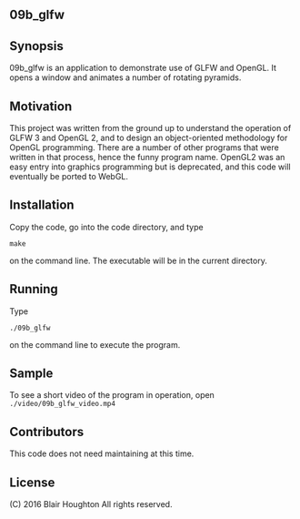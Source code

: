 ## 09b_glfw

## Synopsis

09b_glfw is an application to demonstrate use of GLFW and OpenGL.
It opens a window and animates a number of rotating pyramids.

## Motivation

This project was written from the ground up to understand the
operation of GLFW 3 and OpenGL 2, and to design an object-oriented
methodology for OpenGL programming. There are a number of other programs
that were written in that process, hence the funny program name. OpenGL2 was
an easy entry into graphics programming but is deprecated, and this code
will eventually be ported to WebGL.

## Installation

Copy the code, go into the code directory, and type

	make

on the command line. The executable will be in the current directory.

## Running

Type

	./09b_glfw

on the command line to execute the program.

## Sample

To see a short video of the program in operation, open `./video/09b_glfw_video.mp4`

## Contributors

This code does not need maintaining at this time.

## License

(C) 2016 Blair Houghton
All rights reserved.


